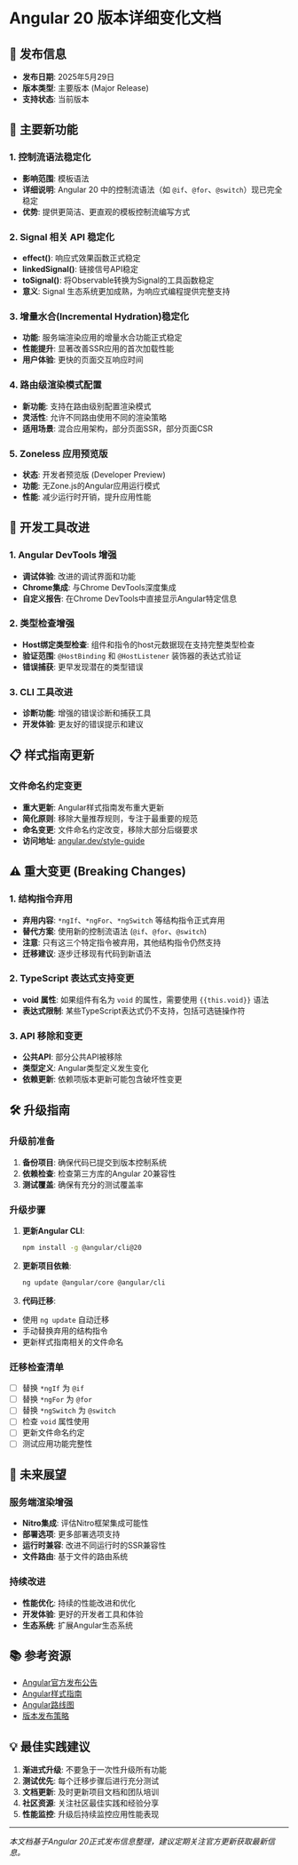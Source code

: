 # Angular 20 版本详细变化文档

## 📅 发布信息
- **发布日期**: 2025年5月29日
- **版本类型**: 主要版本 (Major Release)
- **支持状态**: 当前版本

## 🚀 主要新功能

### 1. 控制流语法稳定化
- **影响范围**: 模板语法
- **详细说明**: Angular 20 中的控制流语法（如 `@if`、`@for`、`@switch`）现已完全稳定
- **优势**: 提供更简洁、更直观的模板控制流编写方式

### 2. Signal 相关 API 稳定化
- **effect()**: 响应式效果函数正式稳定
- **linkedSignal()**: 链接信号API稳定
- **toSignal()**: 将Observable转换为Signal的工具函数稳定
- **意义**: Signal 生态系统更加成熟，为响应式编程提供完整支持

### 3. 增量水合(Incremental Hydration)稳定化
- **功能**: 服务端渲染应用的增量水合功能正式稳定
- **性能提升**: 显著改善SSR应用的首次加载性能
- **用户体验**: 更快的页面交互响应时间

### 4. 路由级渲染模式配置
- **新功能**: 支持在路由级别配置渲染模式
- **灵活性**: 允许不同路由使用不同的渲染策略
- **适用场景**: 混合应用架构，部分页面SSR，部分页面CSR

### 5. Zoneless 应用预览版
- **状态**: 开发者预览版 (Developer Preview)
- **功能**: 无Zone.js的Angular应用运行模式
- **性能**: 减少运行时开销，提升应用性能

## 🔧 开发工具改进

### 1. Angular DevTools 增强
- **调试体验**: 改进的调试界面和功能
- **Chrome集成**: 与Chrome DevTools深度集成
- **自定义报告**: 在Chrome DevTools中直接显示Angular特定信息

### 2. 类型检查增强
- **Host绑定类型检查**: 组件和指令的host元数据现在支持完整类型检查
- **验证范围**: `@HostBinding` 和 `@HostListener` 装饰器的表达式验证
- **错误捕获**: 更早发现潜在的类型错误

### 3. CLI 工具改进
- **诊断功能**: 增强的错误诊断和捕获工具
- **开发体验**: 更友好的错误提示和建议

## 📋 样式指南更新

### 文件命名约定变更
- **重大更新**: Angular样式指南发布重大更新
- **简化原则**: 移除大量推荐规则，专注于最重要的规范
- **命名变更**: 文件命名约定改变，移除大部分后缀要求
- **访问地址**: [angular.dev/style-guide](https://angular.dev/style-guide)

## ⚠️ 重大变更 (Breaking Changes)

### 1. 结构指令弃用
- **弃用内容**: `*ngIf`、`*ngFor`、`*ngSwitch` 等结构指令正式弃用
- **替代方案**: 使用新的控制流语法 (`@if`、`@for`、`@switch`)
- **注意**: 只有这三个特定指令被弃用，其他结构指令仍然支持
- **迁移建议**: 逐步迁移现有代码到新语法

### 2. TypeScript 表达式支持变更
- **void 属性**: 如果组件有名为 `void` 的属性，需要使用 `{{this.void}}` 语法
- **表达式限制**: 某些TypeScript表达式仍不支持，包括可选链操作符

### 3. API 移除和变更
- **公共API**: 部分公共API被移除
- **类型定义**: Angular类型定义发生变化
- **依赖更新**: 依赖项版本更新可能包含破坏性变更

## 🛠️ 升级指南

### 升级前准备
1. **备份项目**: 确保代码已提交到版本控制系统
2. **依赖检查**: 检查第三方库的Angular 20兼容性
3. **测试覆盖**: 确保有充分的测试覆盖率

### 升级步骤
1. **更新Angular CLI**:
   ```bash
   npm install -g @angular/cli@20
   ```

2. **更新项目依赖**:
   ```bash
   ng update @angular/core @angular/cli
   ```

3. **代码迁移**:
  - 使用 `ng update` 自动迁移
  - 手动替换弃用的结构指令
  - 更新样式指南相关的文件命名

### 迁移检查清单
- [ ] 替换 `*ngIf` 为 `@if`
- [ ] 替换 `*ngFor` 为 `@for`
- [ ] 替换 `*ngSwitch` 为 `@switch`
- [ ] 检查 `void` 属性使用
- [ ] 更新文件命名约定
- [ ] 测试应用功能完整性

## 🔮 未来展望

### 服务端渲染增强
- **Nitro集成**: 评估Nitro框架集成可能性
- **部署选项**: 更多部署选项支持
- **运行时兼容**: 改进不同运行时的SSR兼容性
- **文件路由**: 基于文件的路由系统

### 持续改进
- **性能优化**: 持续的性能改进和优化
- **开发体验**: 更好的开发者工具和体验
- **生态系统**: 扩展Angular生态系统

## 📚 参考资源

- [Angular官方发布公告](https://blog.angular.dev/announcing-angular-v20-b5c9c06cf301)
- [Angular样式指南](https://angular.dev/style-guide)
- [Angular路线图](https://angular.dev/roadmap)
- [版本发布策略](https://angular.dev/reference/releases)

## 💡 最佳实践建议

1. **渐进式升级**: 不要急于一次性升级所有功能
2. **测试优先**: 每个迁移步骤后进行充分测试
3. **文档更新**: 及时更新项目文档和团队培训
4. **社区资源**: 关注社区最佳实践和经验分享
5. **性能监控**: 升级后持续监控应用性能表现

---

*本文档基于Angular 20正式发布信息整理，建议定期关注官方更新获取最新信息。*
